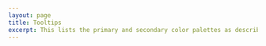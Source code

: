 ```yaml
---
layout: page
title: Tooltips
excerpt: This lists the primary and secondary color palettes as described in the Brand Guidelines PDF and in <a href="https://github.com/CruGlobal/crubrand/blob/master/variables/_colors.scss">_colors.scss</a>.
---
```

